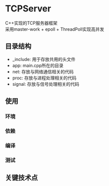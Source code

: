 # TCPServer
C++实现的TCP服务器框架  
采用master-work + epoll + ThreadPoll实现高并发

## 目录结构
* _include: 用于存放共用的头文件
* app: main.cpp所在的目录
* net: 存放与网络通信相关的代码
* proc: 存放与进程处理相关的代码
* signal: 存放与信号处理相关的代码

## 使用
### 环境

### 依赖

### 编译

### 测试

## 关键技术点

